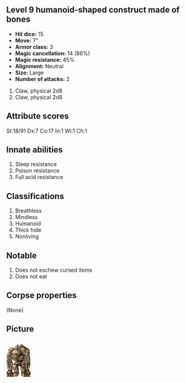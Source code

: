 ## Level 9 humanoid-shaped construct made of bones

- **Hit dice:** 15
- **Move:** 7"
- **Armor class:** 3
- **Magic cancellation:** 14 (86%)
- **Magic resistance:** 45%
- **Alignment:** Neutral
- **Size:** Large
- **Number of attacks:** 2
1. Claw, physical 2d8
2. Claw, physical 2d8

## Attribute scores

St:18/91 Dx:7 Co:17 In:1 Wi:1 Ch:1

## Innate abilities

1. Sleep resistance
2. Poison resistance
3. Full acid resistance

## Classifications

1. Breathless
2. Mindless
3. Humanoid
4. Thick hide
5. Nonliving

## Notable

1. Does not eschew cursed items
2. Does not eat

## Corpse properties

(None)

## Picture

![Bone golem](https://github.com/hyvanmielenpelit/GnollHackTileSet/blob/main/Monsters/bone_golem/bone_golem.png)
